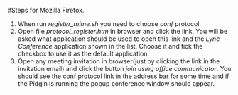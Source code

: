 #Steps for Mozilla Firefox.

1. When run *register_mime.sh* you need to choose *conf* protocol.
2. Open file *protocol_register.htm* in browser and click the link. You will be asked what application should be used to open this link and the *Lync Conference* application shown in the list. Choose it and tick the checkbox to use it as the default application.
3. Open any meeting invitation in browser(just by clicking the link in the invitation email) and click the button *join using office communicator*. You should see the conf protocol link in the address bar for some time and if the Pidgin is running the popup conference window should appear.
